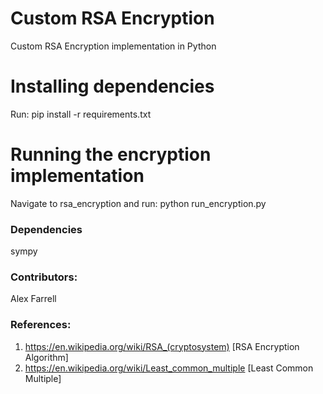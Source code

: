 # Custom RSA Encryption
Custom RSA Encryption implementation in Python 

# Installing dependencies
Run: pip install -r requirements.txt 

# Running the encryption implementation
Navigate to rsa_encryption and run: python run_encryption.py

### Dependencies
sympy

### Contributors:
Alex Farrell

### References:
1) https://en.wikipedia.org/wiki/RSA_(cryptosystem) [RSA Encryption Algorithm]
2) https://en.wikipedia.org/wiki/Least_common_multiple [Least Common Multiple]
